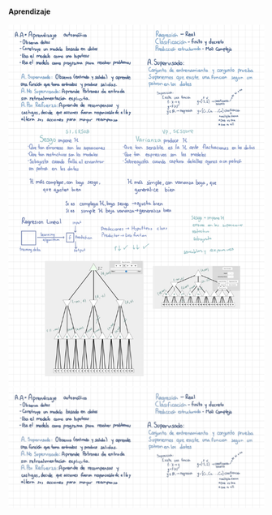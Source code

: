 #### Aprendizaje

<img src="images/aprendizaje.jpg" alt="Notas escritas en clase" />
<img src="images/aprendizajee.jpg" alt="Notas escritas en clase" />